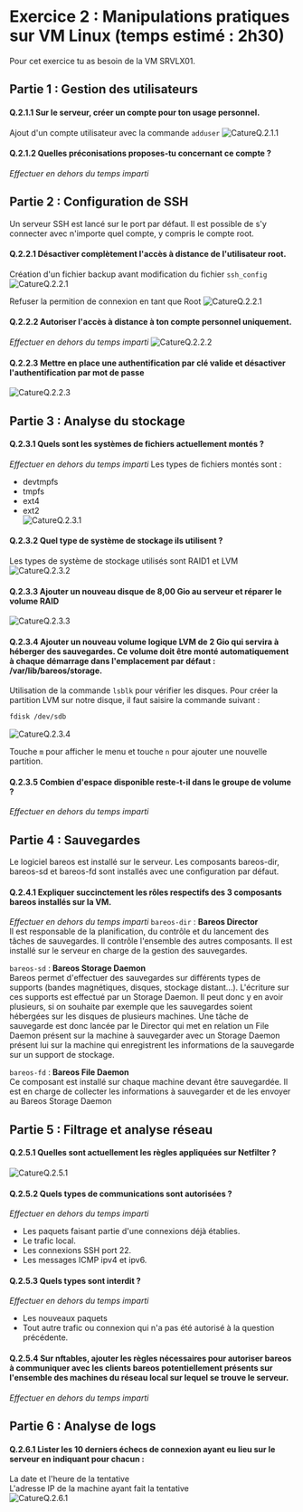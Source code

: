 # Exercice 2 : Manipulations pratiques sur VM Linux (temps estimé : 2h30)
Pour cet exercice tu as besoin de la VM SRVLX01.

## Partie 1 : Gestion des utilisateurs
#### Q.2.1.1 Sur le serveur, créer un compte pour ton usage personnel.

Ajout d'un compte utilisateur avec la commande `adduser`
 ![CatureQ.2.1.1](./Ressources/Q2.1.1_01.png)

#### Q.2.1.2 Quelles préconisations proposes-tu concernant ce compte ? 
_Effectuer en dehors du temps imparti_

## Partie 2 : Configuration de SSH
Un serveur SSH est lancé sur le port par défaut.
Il est possible de s'y connecter avec n'importe quel compte, y compris le compte root.

#### Q.2.2.1 Désactiver complètement l'accès à distance de l'utilisateur root.

Création d'un fichier backup avant modification du fichier `ssh_config`
 ![CatureQ.2.2.1](./Ressources/Q2.2.1_01.png)

Refuser la permition de connexion en tant que Root
 ![CatureQ.2.2.1](./Ressources/Q2.2.1_02.png)
 
#### Q.2.2.2 Autoriser l'accès à distance à ton compte personnel uniquement.
_Effectuer en dehors du temps imparti_
 ![CatureQ.2.2.2](./Ressources/Q2.2.2_01.png)


#### Q.2.2.3 Mettre en place une authentification par clé valide et désactiver l'authentification par mot de passe
 ![CatureQ.2.2.3](./Ressources/Q2.2.3_01.png)

## Partie 3 : Analyse du stockage
#### Q.2.3.1 Quels sont les systèmes de fichiers actuellement montés ?
_Effectuer en dehors du temps imparti_
Les types de fichiers montés sont :
- devtmpfs  
- tmpfs  
- ext4  
- ext2  
 ![CatureQ.2.3.1](./Ressources/Q2.3.1_01.png)

#### Q.2.3.2 Quel type de système de stockage ils utilisent ?

Les types de système de stockage utilisés sont RAID1 et LVM
 ![CatureQ.2.3.2](./Ressources/Q2.3.2_01.png)

#### Q.2.3.3 Ajouter un nouveau disque de 8,00 Gio au serveur et réparer le volume RAID
 ![CatureQ.2.3.3](./Ressources/Q2.3.3_01.png)

#### Q.2.3.4 Ajouter un nouveau volume logique LVM de 2 Gio qui servira à héberger des sauvegardes. Ce volume doit être monté automatiquement à chaque démarrage dans l'emplacement par défaut : /var/lib/bareos/storage.

Utilisation de la commande `lsblk` pour vérifier les disques.
Pour créer la partition LVM sur notre disque, il faut saisire la commande suivant :
```bash
fdisk /dev/sdb
```
 ![CatureQ.2.3.4](./Ressources/Q2.3.4_01.png)

Touche `m` pour afficher le menu et touche `n` pour ajouter une nouvelle partition.

#### Q.2.3.5 Combien d'espace disponible reste-t-il dans le groupe de volume ?
_Effectuer en dehors du temps imparti_

## Partie 4 : Sauvegardes
Le logiciel bareos est installé sur le serveur.
Les composants bareos-dir, bareos-sd et bareos-fd sont installés avec une configuration par défaut.

#### Q.2.4.1 Expliquer succinctement les rôles respectifs des 3 composants bareos installés sur la VM.
_Effectuer en dehors du temps imparti_
`bareos-dir` :   **Bareos Director**  
Il est responsable de la planification, du contrôle et du lancement des tâches de sauvegardes. Il contrôle l'ensemble des autres composants. Il est installé sur le serveur en charge de la gestion des sauvegardes.  

`bareos-sd` :  **Bareos Storage Daemon**  
Bareos permet d'effectuer des sauvegardes sur différents types de supports (bandes magnétiques, disques, stockage distant...). L'écriture sur ces supports est effectué par un Storage Daemon.
Il peut donc y en avoir plusieurs, si on souhaite par exemple que les sauvegardes soient hébergées sur les disques de plusieurs machines.
Une tâche de sauvegarde est donc lancée par le Director qui met en relation un File Daemon présent sur la machine à sauvegarder avec un Storage Daemon présent lui sur la machine qui enregistrent les informations de la sauvegarde sur un support de stockage.

`bareos-fd` :  **Bareos File Daemon**  
Ce composant est installé sur chaque machine devant être sauvegardée.
Il est en charge de collecter les informations à sauvegarder et de les envoyer au Bareos Storage Daemon


## Partie 5 : Filtrage et analyse réseau
#### Q.2.5.1 Quelles sont actuellement les règles appliquées sur Netfilter ?
 ![CatureQ.2.5.1](./Ressources/Q2.5.1_01.png)

#### Q.2.5.2 Quels types de communications sont autorisées ?
_Effectuer en dehors du temps imparti_
- Les paquets faisant partie d'une connexions déjà établies.
- Le trafic local.
- Les connexions SSH port 22.
- Les messages ICMP ipv4 et ipv6.

#### Q.2.5.3 Quels types sont interdit ?
_Effectuer en dehors du temps imparti_
- Les nouveaux paquets
- Tout autre trafic ou connexion qui n'a pas été autorisé à la question précédente.

#### Q.2.5.4 Sur nftables, ajouter les règles nécessaires pour autoriser bareos à communiquer avec les clients bareos potentiellement présents sur l'ensemble des machines du réseau local sur lequel se trouve le serveur.
_Effectuer en dehors du temps imparti_

## Partie 6 : Analyse de logs
#### Q.2.6.1 Lister les 10 derniers échecs de connexion ayant eu lieu sur le serveur en indiquant pour chacun :

La date et l'heure de la tentative  
L'adresse IP de la machine ayant fait la tentative  
![CatureQ.2.6.1](./Ressources/Q2.6.1_01.png)
